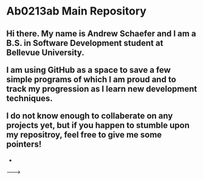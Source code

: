 <h1>Ab0213ab Main Repository</h1>
<h2>Hi there. My name is Andrew Schaefer and I am a B.S. in Software Development student at Bellevue University.

I am using GitHub as a space to save a few simple programs of which I am proud and to track my progression as I learn 
new development techniques. 

I do not know enough to collaberate on any projects yet, but if you happen to stumble upon my repositroy,
feel free to give me some pointers!</h2>


- 


--->
